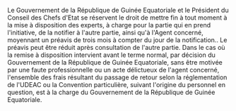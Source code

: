 Le Gouvernement de la République de Guinée Equatoriale et le Président du Conseil des Chefs d'Etat se réservent le droit de mettre fin à tout moment à la mise à disposition des experts, à charge pour la partie qui en prend l'initiative, de la notifier à l'autre partie, ainsi qu'à l'Agent concerné, moyennant un préavis de trois mois à compter du jour de la notification.. Le préavis peut être réduit après consultation de l'autre partie.
Dans le cas où la remise à disposition intervient avant le terme normal, par décision du Gouvernement de la République de Guinée Equatoriale, sans être motivée par une faute professionnelle ou un acte délictueux de l'agent concerné, l'ensemble des frais résultant du passage de retour selon la réglementation de l'UDEAC ou la Convention particulière, suivant l'origine du personnel en question, est à la charge du Gouvernement de la République de Guinée Equatoriale.